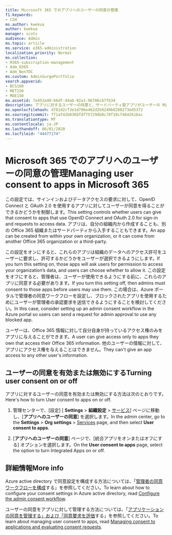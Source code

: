 ```yaml
---
title: Microsoft 365 でのアプリへのユーザーの同意の管理
f1.keywords:
- CSH
ms.author: kwekua
author: kwekua
manager: scotv
audience: Admin
ms.topic: article
ms.service: o365-administration
localization_priority: Normal
ms.collection:
- M365-subscription-management
- Adm_O365
- Adm_NonTOC
ms.custom: AdminSurgePortfolio
search.appverid:
- BCS160
- MET150
- MOE150
ms.assetid: 7e453a40-66df-44ab-92a1-96786cb7fb34
description: アプリに対するユーザーの同意と、サードパーティ製アプリがユーザーの Microsoft 365 情報にアクセスできるようにする方法について説明します。
ms.openlocfilehash: df81d2cf3e1d796e462d2b9240b8288273ed5372
ms.sourcegitcommit: ff1af42b036bfdf75729db8c78f10cf4642616ac
ms.translationtype: MT
ms.contentlocale: ja-JP
ms.lasthandoff: 06/01/2020
ms.locfileid: "44477174"
---
```

# <a name="managing-user-consent-to-apps-in-microsoft-365"></a><span data-ttu-id="52fbf-103">Microsoft 365 でのアプリへのユーザーの同意の管理</span><span class="sxs-lookup"><span data-stu-id="52fbf-103">Managing user consent to apps in Microsoft 365</span></span>

<span data-ttu-id="52fbf-104">この設定では、サインインおよびデータアクセスの要求に対して、OpenID Connect と OAuth 2.0 を使用するアプリに対してユーザーが同意を得ることができるかどうかを制御します。</span><span class="sxs-lookup"><span data-stu-id="52fbf-104">This setting controls whether users can give that consent to apps that use OpenID Connect and OAuth 2.0 for sign-in and requests to access data.</span></span> <span data-ttu-id="52fbf-105">アプリは、自分の組織内から作成することも、別の Office 365 組織またはサードパーティから入手することもできます。</span><span class="sxs-lookup"><span data-stu-id="52fbf-105">An app can be created from within your own organization, or it can come from another Office 365 organization or a third-party.</span></span>

<span data-ttu-id="52fbf-106">この設定をオンにすると、これらのアプリは組織のデータへのアクセス許可をユーザーに要求し、許可するかどうかをユーザーが選択できるようにします。</span><span class="sxs-lookup"><span data-stu-id="52fbf-106">If you turn this setting on, those apps will ask users for permission to access your organization’s data, and users can choose whether to allow it.</span></span> <span data-ttu-id="52fbf-107">この設定をオフにすると、管理者は、ユーザーが使用できるようにする前に、これらのアプリに同意する必要があります。</span><span class="sxs-lookup"><span data-stu-id="52fbf-107">If you turn this setting off, then admins must consent to those apps before users may use them.</span></span> <span data-ttu-id="52fbf-108">この場合は、Azure ポータルで管理者の同意ワークフローを設定し、ブロックされたアプリを使用するためにユーザーが管理者の承認要求を送信できるようにすることを検討してください。</span><span class="sxs-lookup"><span data-stu-id="52fbf-108">In this case, consider setting up an admin consent workflow in the Azure portal so users can send a request for admin approval to use any blocked app.</span></span>

<span data-ttu-id="52fbf-109">ユーザーは、Office 365 情報に対して自分自身が持っているアクセス権のみをアプリに与えることができます。</span><span class="sxs-lookup"><span data-stu-id="52fbf-109">A user can give access only to apps they own that access their Office 365 information.</span></span> <span data-ttu-id="52fbf-110">他のユーザーの情報に対して、アプリにアクセス権を与えることはできません。</span><span class="sxs-lookup"><span data-stu-id="52fbf-110">They can't give an app access to any other user's information.</span></span>

## <a name="turning-user-consent-on-or-off"></a><span data-ttu-id="52fbf-111">ユーザーの同意を有効または無効にする</span><span class="sxs-lookup"><span data-stu-id="52fbf-111">Turning user consent on or off</span></span>
<span data-ttu-id="52fbf-112"><a name="__toc379982114"> </a></span><span class="sxs-lookup"><span data-stu-id="52fbf-112"><a name="__toc379982114"> </a></span></span>

<span data-ttu-id="52fbf-113">アプリに対するユーザーの同意を有効または無効にする方法は次のとおりです。</span><span class="sxs-lookup"><span data-stu-id="52fbf-113">Here's how to turn User consent to apps on or off.</span></span>

1. <span data-ttu-id="52fbf-114">管理センターで、[設定] [ **Settings** \> **組織設定**  >  [サービス](https://go.microsoft.com/fwlink/p/?linkid=2053743)] ページに移動し、[**アプリへのユーザーの同意**] を選択します。</span><span class="sxs-lookup"><span data-stu-id="52fbf-114">In the admin center, go to the **Settings** \> **Org settings** > [Services](https://go.microsoft.com/fwlink/p/?linkid=2053743) page, and then select **User consent to apps**.</span></span>

2. <span data-ttu-id="52fbf-115">[**アプリへのユーザーの同意**] ページで、[統合アプリをオンまたはオフにする] オプションを選択します。</span><span class="sxs-lookup"><span data-stu-id="52fbf-115">On the **User consent to apps** page, select the option to turn Integrated Apps on or off.</span></span>

## <a name="more-info"></a><span data-ttu-id="52fbf-116">詳細情報</span><span class="sxs-lookup"><span data-stu-id="52fbf-116">More info</span></span>
<span data-ttu-id="52fbf-117"><a name="__toc379982114"> </a></span><span class="sxs-lookup"><span data-stu-id="52fbf-117"><a name="__toc379982114"> </a></span></span>

<span data-ttu-id="52fbf-118">Azure active directory で同意設定を構成する方法については、「[管理者の同意ワークフローを構成](https://docs.microsoft.com/azure/active-directory/manage-apps/configure-admin-consent-workflow)する」を参照してください。</span><span class="sxs-lookup"><span data-stu-id="52fbf-118">To learn about how to configure your consent settings in Azure active directory, read [Configure the admin consent workflow](https://docs.microsoft.com/azure/active-directory/manage-apps/configure-admin-consent-workflow).</span></span>

<span data-ttu-id="52fbf-119">ユーザーの同意をアプリに対して管理する方法については、「[アプリケーションの同意を管理する」および「同意要求を評価](https://docs.microsoft.com/azure/active-directory/manage-apps/manage-consent-requests)する」を参照してください。</span><span class="sxs-lookup"><span data-stu-id="52fbf-119">To learn about managing user consent to apps, read [Managing consent to applications and evaluating consent requests](https://docs.microsoft.com/azure/active-directory/manage-apps/manage-consent-requests).</span></span>